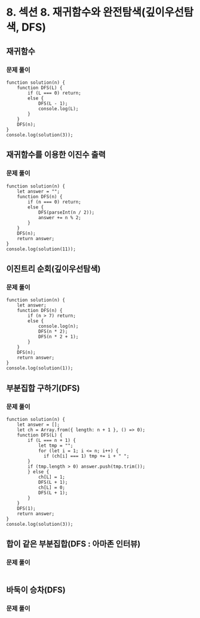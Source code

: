 # 8. 섹션 8. 재귀함수와 완전탐색(깊이우선탐색, DFS)

## 재귀함수

### 문제 풀이

```
function solution(n) {
    function DFS(L) {
        if (L === 0) return;
        else {
            DFS(L - 1);
            console.log(L);
        }
    }
    DFS(n);
}
console.log(solution(3));
```

## 재귀함수를 이용한 이진수 출력

### 문제 풀이

```
function solution(n) {
    let answer = "";
    function DFS(n) {
        if (n === 0) return;
        else {
            DFS(parseInt(n / 2));
            answer += n % 2;
        }
    }
    DFS(n);
    return answer;
}
console.log(solution(11));
```

## 이진트리 순회(깊이우선탐색)

### 문제 풀이

```
function solution(n) {
    let answer;
    function DFS(n) {
        if (n > 7) return;
        else {
            console.log(n);
            DFS(n * 2);
            DFS(n * 2 + 1);
        }
    }
    DFS(n);
    return answer;
}
console.log(solution(1));
```

## 부분집합 구하기(DFS)

### 문제 풀이

```
function solution(n) {
    let answer = [];
    let ch = Array.from({ length: n + 1 }, () => 0);
    function DFS(L) {
        if (L === n + 1) {
            let tmp = "";
            for (let i = 1; i <= n; i++) {
              if (ch[i] === 1) tmp += i + " ";
        }
        if (tmp.length > 0) answer.push(tmp.trim());
        } else {
            ch[L] = 1;
            DFS(L + 1);
            ch[L] = 0;
            DFS(L + 1);
        }
    }
    DFS(1);
    return answer;
}
console.log(solution(3));
```

## 합이 같은 부분집합(DFS : 아마존 인터뷰)

### 문제 풀이

```

```

## 바둑이 승차(DFS)

### 문제 풀이

```

```
